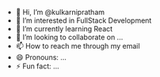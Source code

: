 - 👋 Hi, I’m @kulkarnipratham
- 👀 I’m interested in FullStack Development 
- 🌱 I’m currently learning React
- 💞️ I’m looking to collaborate on ...
- 📫 How to reach me through my email 
- 😄 Pronouns: ...
- ⚡ Fun fact: ...

<!---
kulkarnipratham/kulkarnipratham is a ✨ special ✨ repository because its `README.md` (this file) appears on your GitHub profile.
You can click the Preview link to take a look at your changes.
--->

